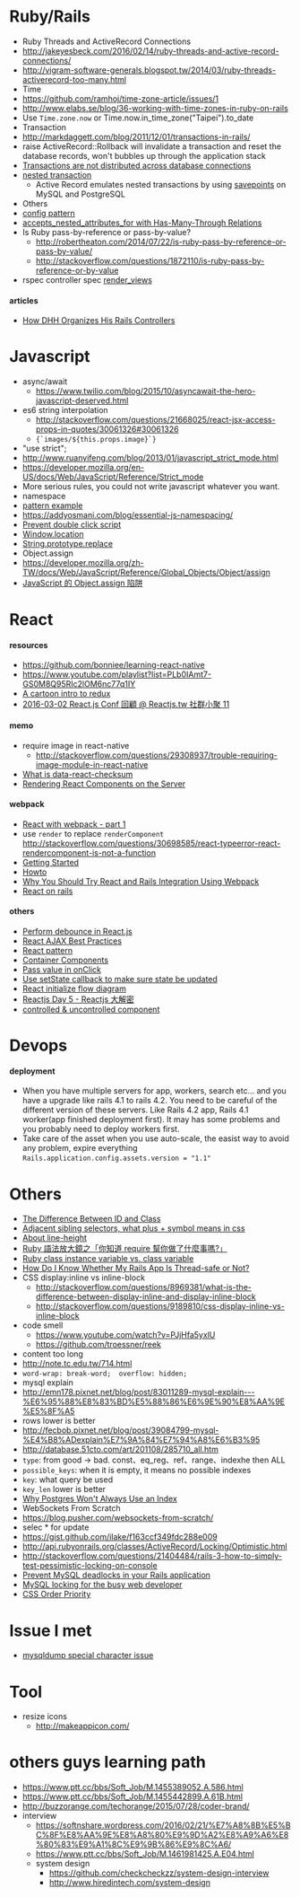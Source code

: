 # Ruby/Rails
 - Ruby Threads and ActiveRecord Connections
  - http://jakeyesbeck.com/2016/02/14/ruby-threads-and-active-record-connections/
  - http://vigram-software-generals.blogspot.tw/2014/03/ruby-threads-activerecord-too-many.html
 - Time
  - https://github.com/ramhoj/time-zone-article/issues/1
  - http://www.elabs.se/blog/36-working-with-time-zones-in-ruby-on-rails
  - Use `Time.zone.now` or Time.now.in_time_zone("Taipei").to_date
 - Transaction
  - http://markdaggett.com/blog/2011/12/01/transactions-in-rails/
  - raise ActiveRecord::Rollback will invalidate a transaction and reset the database records, won't bubbles up through the application stack
  - [Transactions are not distributed across database connections](http://api.rubyonrails.org/classes/ActiveRecord/Transactions/ClassMethods.html#module-ActiveRecord::Transactions::ClassMethods-label-Transactions+are+not+distributed+across+database+connections)
  - [nested transaction](http://api.rubyonrails.org/classes/ActiveRecord/Transactions/ClassMethods.html#module-ActiveRecord::Transactions::ClassMethods-label-Nested+transactions)
    -  Active Record emulates nested transactions by using [savepoints](http://dev.mysql.com/doc/refman/5.6/en/savepoint.html) on MySQL and PostgreSQL  
 - Others
  - [config pattern](https://gist.github.com/ilake/fc68aee49aec15a4e2865a635863bb26)
  - [accepts_nested_attributes_for with Has-Many-Through Relations](https://robots.thoughtbot.com/accepts-nested-attributes-for-with-has-many-through)
  - Is Ruby pass-by-reference or pass-by-value?
    - http://robertheaton.com/2014/07/22/is-ruby-pass-by-reference-or-pass-by-value/
    - http://stackoverflow.com/questions/1872110/is-ruby-pass-by-reference-or-by-value
  - rspec controller spec [render_views](https://www.relishapp.com/rspec/rspec-rails/docs/controller-specs/render-views)

#### articles
 - [How DHH Organizes His Rails Controllers](http://jeromedalbert.com/how-dhh-organizes-his-rails-controllers/)


# Javascript
- async/await
  - https://www.twilio.com/blog/2015/10/asyncawait-the-hero-javascript-deserved.html
- es6 string interpolation
  -  http://stackoverflow.com/questions/21668025/react-jsx-access-props-in-quotes/30061326#30061326
  -  ```{`images/${this.props.image}`}```
- "use strict";
 - http://www.ruanyifeng.com/blog/2013/01/javascript_strict_mode.html
 - https://developer.mozilla.org/en-US/docs/Web/JavaScript/Reference/Strict_mode
 - More serious rules, you could not write javascript whatever you want.
- namespace
 - [pattern example](https://gist.github.com/ilake/ad63c66942c14469291f51d217ae01df)
 - https://addyosmani.com/blog/essential-js-namespacing/
- [Prevent double click script](https://gist.github.com/ilake/b97de5c3235592280a0045b0f48670fd)
- [Window.location](https://developer.mozilla.org/en-US/docs/Web/API/Window/location)
- [String.prototype.replace](https://developer.mozilla.org/zh-TW/docs/Web/JavaScript/Reference/Global_Objects/String/replace)
- Object.assign
 - https://developer.mozilla.org/zh-TW/docs/Web/JavaScript/Reference/Global_Objects/Object/assign
 - [JavaScript 的 Object.assign 陷阱](http://jigsawye.com/2015/10/06/javascript-object-assign/)

# React

#### resources
 - https://github.com/bonniee/learning-react-native
 - https://www.youtube.com/playlist?list=PLb0IAmt7-GS0M8Q95RIc2lOM6nc77q1IY
 - [A cartoon intro to redux](https://code-cartoons.com/a-cartoon-intro-to-redux-3afb775501a6#.a9bakoxwt)
 - [2016-03-02 React.js Conf 回顧 @ Reactjs.tw 社群小聚 11](https://docs.google.com/presentation/d/1JEM8YXFM0UUKRL5tyLxCT9tKFgmDDaLPb6UcFetWaBA/edit#slide=id.g11bfd72763_0_104)

#### memo
- require image in react-native
  - http://stackoverflow.com/questions/29308937/trouble-requiring-image-module-in-react-native
- [What is data-react-checksum](http://stackoverflow.com/questions/34311221/what-is-checksum-in-react-and-how-to-use-it)
- [Rendering React Components on the Server](http://www.crmarsh.com/react-ssr/)

#### webpack
- [React with webpack - part 1](http://jslog.com/2014/10/02/react-with-webpack-part-1/)
 - use `render` to replace `renderComponent` http://stackoverflow.com/questions/30698585/react-typeerror-react-rendercomponent-is-not-a-function
- [Getting Started](http://webpack.github.io/docs/tutorials/getting-started/)
- [Howto](https://github.com/petehunt/webpack-howto)
- [Why You Should Try React and Rails Integration Using Webpack](https://www.netguru.co/blog/react-rails-webpack)
- [React on rails](https://github.com/shakacode/react_on_rails/)

#### others
- [Perform debounce in React.js](http://stackoverflow.com/questions/23123138/perform-debounce-in-react-js/28046731#28046731)
- [React AJAX Best Practices](http://andrewhfarmer.com/react-ajax-best-practices/)
- [React pattern](https://github.com/planningcenter/react-patterns)
- [Container Components](https://medium.com/@learnreact/container-components-c0e67432e005#.4ap4eik7p)
- [Pass value in onClick](http://stackoverflow.com/questions/29810914/react-js-onclick-cant-pass-value-to-method/29810951#29810951)
- [Use setState callback to make sure state be updated](http://stackoverflow.com/a/30783011/609365)
- [React initialize flow diagram](https://hashnode.com/post/why-is-it-a-bad-idea-to-call-setstate-immediately-after-componentdidmount-in-react-cim5vz8kn01flek53aqa22mby)
- [Reactjs Day 5 - Reactjs 大解密](http://ithelp.ithome.com.tw/articles/10156062)
- [controlled & uncontrolled component](https://facebook.github.io/react/docs/forms.html#uncontrolled-components)

# Devops

#### deployment
 - When you have multiple servers for app, workers, search etc... and you have a upgrade like rails 4.1 to rails 4.2. You need to be careful of the different version of these servers. Like Rails 4.2 app, Rails 4.1 worker(app finished deployment first). It may has some problems and you probably need to deploy workers first.
 - Take care of the asset when you use auto-scale, the easist way to avoid any problem, expire everything `Rails.application.config.assets.version = "1.1"`

# Others
 - [The Difference Between ID and Class](https://css-tricks.com/the-difference-between-id-and-class/)
 - [Adjacent sibling selectors, what plus + symbol means in css](https://www.w3.org/TR/CSS2/selector.html#adjacent-selectors)
 - [About line-height](http://muki.tw/tech/css-line-height/)
 - [Ruby 語法放大鏡之「你知道 require 幫你做了什麼事嗎?」](http://kaochenlong.com/2016/05/01/require/)
 - [Ruby class instance variable vs. class variable](http://stackoverflow.com/questions/15773552/ruby-class-instance-variable-vs-class-variable)
 - [How Do I Know Whether My Rails App Is Thread-safe or Not?](https://bearmetal.eu/theden/how-do-i-know-whether-my-rails-app-is-thread-safe-or-not/)
 - CSS display:inline vs inline-block
   - http://stackoverflow.com/questions/8969381/what-is-the-difference-between-display-inline-and-display-inline-block
   - http://stackoverflow.com/questions/9189810/css-display-inline-vs-inline-block
 - code smell
   - https://www.youtube.com/watch?v=PJjHfa5yxlU
   - https://github.com/troessner/reek
 - content too long
  - http://note.tc.edu.tw/714.html
  - `word-wrap: break-word;  overflow: hidden;`
 - mysql explain
  - http://emn178.pixnet.net/blog/post/83011289-mysql-explain---%E6%95%88%E8%83%BD%E5%88%86%E6%9E%90%E8%AA%9E%E5%8F%A5
   - rows lower is better
  - http://fecbob.pixnet.net/blog/post/39084799-mysql-%E4%B8%ADexplain%E7%9A%84%E7%94%A8%E6%B3%95
  - http://database.51cto.com/art/201108/285710_all.htm
   - `type`: from good -> bad. const、eq_reg、ref、range、indexhe then ALL
   - `possible_keys`: when it is empty, it means no possible indexes
   - `key`: what query be used
   - `key_len` lower is better
 - [Why Postgres Won't Always Use an Index](https://robots.thoughtbot.com/why-postgres-wont-always-use-an-index#how-indexes-are-used)
 - WebSockets From Scratch
  - https://blog.pusher.com/websockets-from-scratch/
 - selec * for update
  - https://gist.github.com/ilake/f163ccf349fdc288e009
  - http://api.rubyonrails.org/classes/ActiveRecord/Locking/Optimistic.html
  - http://stackoverflow.com/questions/21404484/rails-3-how-to-simply-test-pessimistic-locking-on-console
  - [Prevent MySQL deadlocks in your Rails application](https://www.brightbox.com/blog/2014/11/13/preventing-mysql-deadlocks/)
  - [MySQL locking for the busy web developer](https://www.brightbox.com/blog/2013/10/31/on-mysql-locks/)
 - [CSS Order Priority](https://hungred.com/useful-information/css-priority-order-tips-tricks/) 

# Issue I met
- [mysqldump special character issue](http://stackoverflow.com/questions/3583691/mysqldump-and-restore-with-special-characters-%C3%B8%C3%A6%C3%A5%C3%98%C3%86%C3%85)

# Tool
- resize icons
  - http://makeappicon.com/

# others guys learning path
- https://www.ptt.cc/bbs/Soft_Job/M.1455389052.A.586.html
- https://www.ptt.cc/bbs/Soft_Job/M.1455442899.A.61B.html
- http://buzzorange.com/techorange/2015/07/28/coder-brand/
- interview
  - https://softnshare.wordpress.com/2016/02/21/%E7%A8%8B%E5%BC%8F%E8%AA%9E%E8%A8%80%E9%9D%A2%E8%A9%A6%E8%80%83%E9%A1%8C%E9%9B%86%E9%8C%A6/
  - https://www.ptt.cc/bbs/Soft_Job/M.1461981425.A.E04.html
  - system design
    - https://github.com/checkcheckzz/system-design-interview
    - http://www.hiredintech.com/system-design
